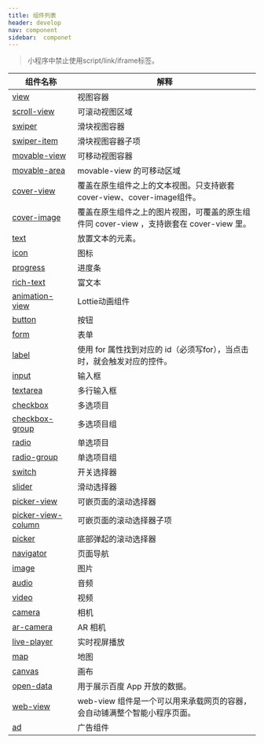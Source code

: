 ```yaml
---
title: 组件列表
header: develop
nav: component
sidebar:  componet
---
```



> 小程序中禁止使用script/link/iframe标签。


|组件名称 | 解释 |
|---- | ---- |
|<a href="/develop/component/view_view/">view</a>  | 视图容器 |
|<a href="/develop/component/view_scroll-view/">scroll-view</a>| 可滚动视图区域 |
|<a href="/develop/component/view_swiper/">swiper</a> |滑块视图容器 |
|<a href="/develop/component/view_swiper-item/">swiper-item</a> |滑块视图容器子项 |
|<a href="/develop/component/view_movable-view/">movable-view</a>|可移动视图容器|
|<a href="/develop/component/view_movable-area/">movable-area</a>|movable-view 的可移动区域|
|<a href="/develop/component/view_cover-view/">cover-view</a>| 覆盖在原生组件之上的文本视图。只支持嵌套cover-view、cover-image组件。|
|<a href="/develop/component/view_cover-image/">cover-image</a>|覆盖在原生组件之上的图片视图，可覆盖的原生组件同 cover-view ，支持嵌套在 cover-view 里。|
|<a href="/develop/component/base_text/">text</a>|放置文本的元素。|
|<a href="/develop/component/base_icon/">icon</a>|图标|
|<a href="/develop/component/base_progress/">progress</a>|进度条|
|<a href="/develop/component/base_rich-text/">rich-text</a>|富文本|
|<a href="/develop/component/base_animation-view-Lottie/">animation-view</a>|Lottie动画组件|
|<a href="/develop/component/formlist_button/">button</a>|按钮|
|<a href="/develop/component/formlist_form/">form</a>|表单|
|<a href="/develop/component/formlist_label/">label</a>|使用 for 属性找到对应的 id（必须写for），当点击时，就会触发对应的控件。|
|<a href="/develop/component/formlist_input/">input</a>|输入框|
|<a href="/develop/component/formlist_textarea/">textarea</a>| 多行输入框|
|<a href="/develop/component/formlist_checkbox/">checkbox</a>|多选项目|
|<a href="/develop/component/formlist_checkbox-group/">checkbox-group</a>|多选项目组|
|<a href="/develop/component/formlist_radio/">radio</a>|单选项目|
|<a href="/develop/component/formlist_radio-group/">radio-group</a>|单选项目组|
|<a href="/develop/component/formlist_switch/">switch</a>|开关选择器|
|<a href="/develop/component/formlist_slider/">slider</a>| 滑动选择器|
|<a href="/develop/component/formlist_picker-view/">picker-view</a>|可嵌页面的滚动选择器|
|<a href="/develop/component/formlist_picker-view-column/">picker-view-column</a>|可嵌页面的滚动选择器子项|
|<a href="/develop/component/formlist_picker/">picker</a>|底部弹起的滚动选择器|
|<a href="/develop/component/nav/">navigator</a>|页面导航|
|<a href="/develop/component/media_image/">image</a>|图片|
|<a href="/develop/component/media_audio/">audio</a>|音频|
|<a href="/develop/component/media_video/">video</a>|视频|
|<a href="/develop/component/media_camera/">camera</a>|相机|
|<a href="/develop/component/media_ar-camera/">ar-camera</a>|AR 相机|
|<a href="/develop/component/media_live-player/">live-player</a>|实时视屏播放|
|<a href="/develop/component/map/">map</a>|地图|
|<a href="/develop/component/canvas/">canvas</a>|画布|
|<a href="/develop/component/open/">open-data</a>|用于展示百度 App 开放的数据。|
|<a href="/develop/component/open_web-view/">web-view</a>|web-view 组件是一个可以用来承载网页的容器，会自动铺满整个智能小程序页面。|
|<a href="/develop/component/ad/">ad</a>|广告组件|